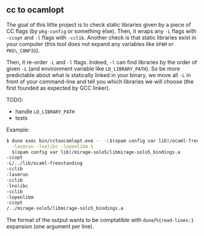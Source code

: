 ## cc to ocamlopt

The goal of this little project is to check static libraries given by a piece of
CC flags (by `pkg-config` or something else). Then, it wraps any `-L` flags with
`-ccopt` and `-l` flags with `-cclib`. Another check is that static libraries
exist in your computer (this tool does not expand any variables like `OPAM` or
`PKG\_CONFIG`).

Then, it re-order `-L` and `-l` flags. Indeed, `-l` can find libraries by the
order of given `-L` (and environment variable like `LD_LIBRARY_PATH`). So be
more predictable about what is statically linked in your binary, we move all
`-L` in front of your command-line and tell you which libraries we will choose
(the first founded as expected by GCC linker).

TODO:
* handle `LD_LIBRARY_PATH`
* tests

Example:
```sh
$ dune exec bin/cctoocamlopt.exe -- -L$(opam config var lib)/ocaml-freestanding \
  -lasmrun -lnolibc -lopenlibm \
  $(opam config var lib)/mirage-solo5/libmirage-solo5_bindings.a
-ccopt
-L/../lib/ocaml-freestanding
-cclib
-lasmrun
-cclib
-lnolibc
-cclib
-lopenlibm
-ccopt
/../mirage-solo5/libmirage-solo5_bindings.a
```

The format of the output wants to be comptatible with `dune`/`%{read-lines:}`
expansion (one argument per line).
